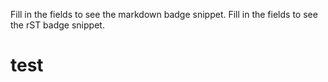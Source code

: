 Fill in the fields to see the markdown badge snippet.
Fill in the fields to see the rST badge snippet.
# test

